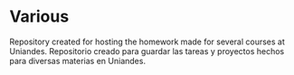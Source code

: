 # Various
Repository created for hosting the homework made for several courses at Uniandes.
Repositorio creado para guardar las tareas y proyectos hechos para diversas materias en Uniandes.

